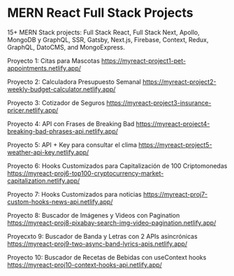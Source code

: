# MERN React Full Stack Projects
15+ MERN Stack projects: Full Stack React, Full Stack Next, Apollo, MongoDB y GraphQL, SSR, Gatsby, Next.js, Firebase, Context, Redux, GraphQL, DatoCMS, and MongoExpress.

Proyecto 1: Citas para Mascotas https://myreact-project1-pet-appointments.netlify.app/

Proyecto 2: Calculadora Presupuesto Semanal https://myreact-project2-weekly-budget-calculator.netlify.app/

Proyecto 3: Cotizador de Seguros https://myreact-project3-insurance-pricer.netlify.app/

Proyecto 4: API con Frases de Breaking Bad https://myreact-project4-breaking-bad-phrases-api.netlify.app/

Proyecto 5: API + Key para consultar el clima https://myreact-project5-weather-api-key.netlify.app/

Proyecto 6: Hooks Customizados para Capitalización de 100 Criptomonedas https://myreact-proj6-top100-cryptocurrency-market-capitalization.netlify.app/

Proyecto 7: Hooks Customizados para noticias https://myreact-proj7-custom-hooks-news-api.netlify.app/

Proyecto 8: Buscador de Imágenes y Videos con Pagination https://myreact-proj8-pixabay-search-img-video-pagination.netlify.app/

Proyecxto 9: Buscador de Banda y Letras con 2 APIs asincrónicas https://myreact-proj9-two-async-band-lyrics-apis.netlify.app/

Proyecto 10: Buscador de Recetas de Bebidas con useContext hooks https://myreact-proj10-context-hooks-api.netlify.app/
